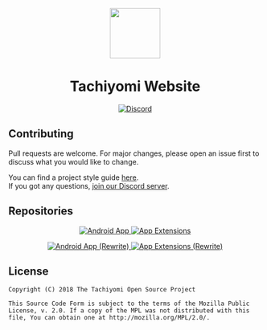 <div>
	<p align="center">
		<img src="./src/.vuepress/public/icons/logo.png" height="100px">
	</p>
	<h1 align="center">Tachiyomi Website</h1>
	<p align="center">
		<a href="https://discord.gg/tachiyomi">
			<img src="https://img.shields.io/discord/349436576037732353.svg?label=Discord&labelColor=7289da&color=2c2f33&style=flat" alt="Discord">
		</a>
	</p>
</div>

## Contributing

Pull requests are welcome. For major changes, please open an issue first to discuss what you would like to change.

You can find a project style guide [here](https://tachiyomi.org/sandbox/style-guide/).</br>
If you got any questions, [join our Discord server](https://discord.gg/tachiyomi).

## Repositories

<div>
	<p align="center">
		<a href="https://github.com/inorichi/tachiyomi/">
			<img src="https://github-readme-stats.vercel.app/api/pin/?username=inorichi&repo=tachiyomi" alt="Android App">
		</a>
		<a href="https://github.com/inorichi/tachiyomi-extensions/">
			<img src="https://github-readme-stats.vercel.app/api/pin/?username=inorichi&repo=tachiyomi-extensions" alt="App Extensions">
		</a>
	</p>
</div>

<div>
	<p align="center">
		<a href="https://github.com/tachiyomiorg/android-app/">
			<img src="https://github-readme-stats.vercel.app/api/pin/?username=tachiyomiorg&repo=android-app" alt="Android App (Rewrite)">
		</a>
		<a href="https://github.com/tachiyomiorg/extensions/">
			<img src="https://github-readme-stats.vercel.app/api/pin/?username=tachiyomiorg&repo=extensions" alt="App Extensions (Rewrite)">
		</a>
	</p>
</div>

## License

	Copyright (C) 2018 The Tachiyomi Open Source Project

	This Source Code Form is subject to the terms of the Mozilla Public
	License, v. 2.0. If a copy of the MPL was not distributed with this
	file, You can obtain one at http://mozilla.org/MPL/2.0/.
